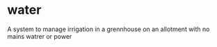 # water
A system to manage irrigation in a grennhouse on an allotment with no mains watrer or power
